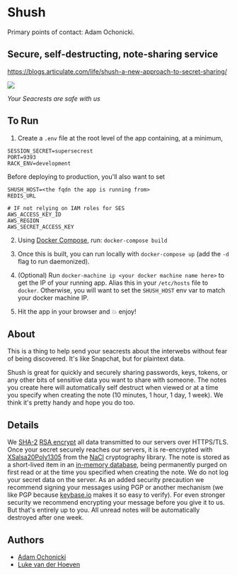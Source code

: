 # Shush

Primary points of contact: Adam Ochonicki.

## Secure, self-destructing, note-sharing service

https://blogs.articulate.com/life/shush-a-new-approach-to-secret-sharing/

![](http://cl.ly/image/2R2v3e0k142f/seacrests.jpg)

_Your Seacrests are safe with us_

## To Run

1. Create a `.env` file at the root level of the app containing, at a minimum,

```
SESSION_SECRET=supersecrest
PORT=9393
RACK_ENV=development
```

Before deploying to production, you'll also want to set

```
SHUSH_HOST=<the fqdn the app is running from>
REDIS_URL

# IF not relying on IAM roles for SES
AWS_ACCESS_KEY_ID
AWS_REGION
AWS_SECRET_ACCESS_KEY
```

2. Using [Docker Compose](https://www.docker.com/products/docker-compose), run: `docker-compose build`

3. Once this is built, you can run locally with `docker-compose up` (add the `-d` flag to run daemonized).

4. (Optional) Run `docker-machine ip <your docker machine name here>` to get the IP of your running app. Alias this in your `/etc/hosts` file to `docker`. Otherwise, you will want to set the `SHUSH_HOST` env var to match your docker machine IP.

5. Hit the app in your browser and :boom: enjoy!

## About

This is a thing to help send your seacrests about the interwebs without fear of being discovered. It's like Snapchat, but for plaintext data.

Shush is great for quickly and securely sharing passwords, keys, tokens, or any other bits of sensitive data you want to share with someone. The notes you create here will automatically self destruct when viewed or at a time you specify when creating the note (10 minutes, 1 hour, 1 day, 1 week). We think it's pretty handy and hope you do too.

## Details

We [SHA-2](https://en.wikipedia.org/wiki/SHA-2) [RSA encrypt](https://en.wikipedia.org/wiki/RSA_%28cryptosystem%29) all data transmitted to our servers over HTTPS/TLS. Once your secret securely reaches our servers, it is re-encrypted with [XSalsa20](https://en.wikipedia.org/wiki/Salsa20)[Poly1305](https://en.wikipedia.org/wiki/Poly1305-AES) from the [NaCl](http://nacl.cr.yp.to/valid.html) cryptography library. The note is stored as a short-lived item in an [in-memory database](http://redis.io/), being permanently purged on first read or at the time you specified when creating the note. We do not log your secret data on the server. As an added security precaution we recommend signing your messages using PGP or another mechanism (we like PGP because [keybase.io](https://keybase.io) makes it so easy to verify). For even stronger security we recommend encrypting your message before you give it to us. But that's entirely up to you. All unread notes will be automatically destroyed after one week.

## Authors

- [Adam Ochonicki](https://github.com/fromonesrc)
- [Luke van der Hoeven](https://github.com/plukevdh)
